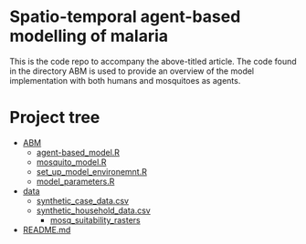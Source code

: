 # Spatio-temporal agent-based modelling of malaria
This is the code repo to accompany the above-titled article.
The code found in the directory ABM is used to provide an overview of the model implementation with both humans and mosquitoes as agents.


# Project tree
 * [ABM](./ABM)
   * [agent-based_model.R](./ABM/agent-based_model.R)
   * [mosquito_model.R](./ABM/mosquito_model.R)
   * [set_up_model_environemnt.R](./ABM/set_up_model_environemnt.R)
   * [model_parameters.R](./ABM/model_parameters.R)
* [data](./data)
   * [synthetic_case_data.csv](./data/synthetic_case_data.csv)
   * [synthetic_household_data.csv](./data/synthetic_household_data.csv)
     * [mosq_suitability_rasters](./data/mosq_suitability_rasters)
 * [README.md](./README.md)
 
